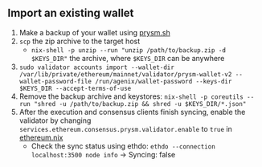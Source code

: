 ## Import an existing wallet

1. Make a backup of your wallet using [prysm.sh][backup]
2. `scp` the zip archive to the target host
   - `nix-shell -p unzip --run "unzip /path/to/backup.zip -d $KEYS_DIR"` the archive, where `$KEYS_DIR` can be anywhere
3. `sudo validator accounts import --wallet-dir /var/lib/private/ethereum/mainnet/validator/prysm-wallet-v2 --wallet-password-file /run/agenix/wallet-password --keys-dir $KEYS_DIR --accept-terms-of-use`
4. Remove the backup archive and keystores: `nix-shell -p coreutils --run "shred -u /path/to/backup.zip && shred -u $KEYS_DIR/*.json"`
5. After the execution and consensus clients finish syncing, enable the validator by changing `services.ethereum.consensus.prysm.validator.enable` to `true` in [ethereum.nix](../ethereum.nix)
   - Check the sync status using ethdo: `ethdo --connection localhost:3500 node info` -> Syncing: false

[backup]: https://docs.prylabs.network/docs/wallet/nondeterministic#backup-validator-accounts
